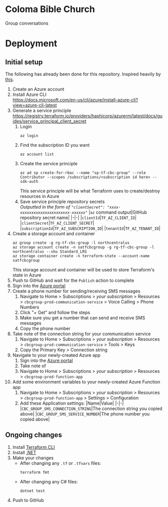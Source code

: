# Coloma Bible Church

Group conversations

# Deployment

## Initial setup

The following has already been done for this repository. Inspired heavily by [this](https://www.blendmastersoftware.com/blog/deploying-to-azure-using-terraform-and-github-actions).

1. Create an Azure account
1. Install Azure CLI<br/>
   https://docs.microsoft.com/en-us/cli/azure/install-azure-cli?view=azure-cli-latest
1. Generate a service principle<br/>
   https://registry.terraform.io/providers/hashicorp/azurerm/latest/docs/guides/service_principal_client_secret
   1. Login
      ```
      az login
      ```
   1. Find the subscription ID you want
      ```
      az account list
      ```
   1. Create the service principle
      ```
      az ad sp create-for-rbac --name "sp-tf-cbc-group" --role Contributor --scopes /subscriptions/<subscription id here> --sdk-auth
      ```
      This service principle will be what Terraform uses to create/destroy resources in Azure
   1. Save service principle repository secrets<br/>
      _Outputted in the form of `"clientSecret": "xxxx-xxxxxxxxxxxxxxxxxxxxxx-xxxxxx"`_
      |`az` command output|GitHub repository secret name|
      |-|-|
      |`clientId`|`TF_AZ_CLIENT_ID`|
      |`clientSecret`|`TF_AZ_CLIENT_SECRET`|
      |`subscriptionId`|`TF_AZ_SUBSCRIPTION_ID`|
      |`tenantId`|`TF_AZ_TENANT_ID`|
1. Create a storage account and container
   ```
   az group create -g rg-tf-cbc-group -l northcentralus
   az storage account create -n satfcbcgroup -g rg-tf-cbc-group -l northcentralus --sku Standard_LRS
   az storage container create -n terraform-state --account-name satfcbcgroup
   ```
   This storage account and container will be used to store Terraform's state in Azure
1. Push to GitHub and wait for the `Publish` action to complete
1. Sign into the [Azure portal](https://portal.azure.com/)
1. Create a phone number for sending/receiving SMS messages
   1. Navigate to Home > Subscriptions > _your subscription_ > Resources > `cbcgroup-prod-communication-service` > Voice Calling > Phone Numbers
   1. Click "+ Get" and follow the steps
   1. Make sure you get a number that can send and receive SMS messages
   1. Copy the phone number
1. Take note of the connection string for your communication service
   1. Navigate to Home > Subscriptions > _your subscription_ > Resources > `cbcgroup-prod-communication-service` > Tools > Keys
   1. Copy the Primary Key > Connection string
1. Navigate to your newly-created Azure app
   1. Sign into the [Azure portal](https://portal.azure.com/)
   1. Take note of 
   1. Navigate to Home > Subscriptions > _your subscription_ > Resources > `cbcgroup-prod-function-app`
1. Add some environment variables to your newly-created Azure Function app
   1. Navigate to Home > Subscriptions > _your subscription_ > Resources > `cbcgroup-prod-function-app` > Settings > Configuration
   1. Add these Application settings:
      |Name|Value|
      |-|-|
      |`CBC_GROUP_SMS_CONNECTION_STRING`|The connection string you copied above|
      |`CBC_GROUP_SMS_SERVICE_NUMBER`|The phone number you copied above|

## Ongoing changes

1. Install [Terraform CLI](https://www.terraform.io/downloads.html)
1. Install [.NET](https://dotnet.microsoft.com/)
1. Make your changes
   * After changing any `.tf` or `.tfvars` files:
     ```
     terraform fmt
     ```
   * After changing any C# files:
     ```
     dotnet test
     ```
1. Push to GitHub